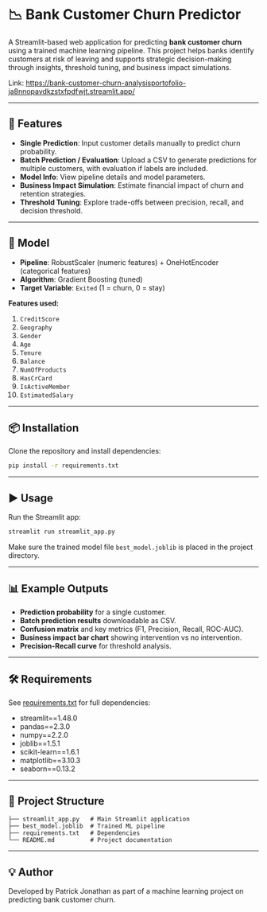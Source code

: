 # 📉 Bank Customer Churn Predictor

A Streamlit-based web application for predicting **bank customer churn** using a trained machine learning pipeline. This project helps banks identify customers at risk of leaving and supports strategic decision-making through insights, threshold tuning, and business impact simulations.

Link: https://bank-customer-churn-analysisportofolio-ja8nnopavdkzstxfpdfwjt.streamlit.app/

---

## 🚀 Features
- **Single Prediction**: Input customer details manually to predict churn probability.
- **Batch Prediction / Evaluation**: Upload a CSV to generate predictions for multiple customers, with evaluation if labels are included.
- **Model Info**: View pipeline details and model parameters.
- **Business Impact Simulation**: Estimate financial impact of churn and retention strategies.
- **Threshold Tuning**: Explore trade-offs between precision, recall, and decision threshold.

---

## 🧠 Model
- **Pipeline**: RobustScaler (numeric features) + OneHotEncoder (categorical features)
- **Algorithm**: Gradient Boosting (tuned)
- **Target Variable**: `Exited` (1 = churn, 0 = stay)

**Features used:**
1. `CreditScore`
2. `Geography`
3. `Gender`
4. `Age`
5. `Tenure`
6. `Balance`
7. `NumOfProducts`
8. `HasCrCard`
9. `IsActiveMember`
10. `EstimatedSalary`

---

## 📦 Installation
Clone the repository and install dependencies:

```bash
pip install -r requirements.txt
```

---

## ▶️ Usage
Run the Streamlit app:

```bash
streamlit run streamlit_app.py
```

Make sure the trained model file `best_model.joblib` is placed in the project directory.

---

## 📊 Example Outputs
- **Prediction probability** for a single customer.
- **Batch prediction results** downloadable as CSV.
- **Confusion matrix** and key metrics (F1, Precision, Recall, ROC-AUC).
- **Business impact bar chart** showing intervention vs no intervention.
- **Precision-Recall curve** for threshold analysis.

---

## 🛠️ Requirements
See [requirements.txt](./requirements.txt) for full dependencies:
- streamlit==1.48.0
- pandas==2.3.0
- numpy==2.2.0
- joblib==1.5.1
- scikit-learn==1.6.1
- matplotlib==3.10.3
- seaborn==0.13.2

---

## 📌 Project Structure
```
├── streamlit_app.py   # Main Streamlit application
├── best_model.joblib  # Trained ML pipeline
├── requirements.txt   # Dependencies
└── README.md          # Project documentation
```

---

## 💡 Author
Developed by Patrick Jonathan as part of a machine learning project on predicting bank customer churn.
